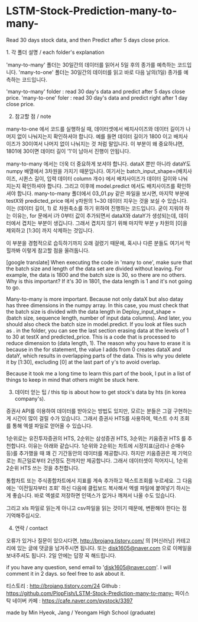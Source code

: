 # LSTM-Stock-Prediction-many-to-many-
Read 30 days stock data, and then Predict after 5 days close price.




﻿1. 각 폴더 설명 / each folder's explanation

'many-to-many' 폴더는 30일간의 데이터를 읽어서 5일 후의 종가를 예측하는 코드입니다.
'many-to-one' 폴더는 30일간의 데이터를 읽고 바로 다음 날의(1일) 종가를 예측하는 코드입니다.

'many-to-many' folder : read 30 day's data and predict after 5 days close price.
'many-to-one' foler : read 30 day's data and predict right after 1 day close price.





2. 참고할 점 / note

many-to-one 에서 코드를 실행하실 때, 데이터셋에서 배치사이즈와 데이터 길이가 나머지 없이 나눠지는지 확인하셔야 합니다.
예를 들면 데이터 길이가 1800 이고 배치사이즈가 30이여서 나머지 없이 나눠지는 것 처럼 말입니다.
이 부분이 왜 중요하냐면, 1801에 30이면 데이터 길이 '1'이 남아서 진행이 안됩니다.

many-to-many 에서는 더욱 더 중요하게 보셔야 합니다. dataX 뿐만 아니라 dataY도 numpy 배열에서 3차원을 가지기 때문입니다.
여기서는 batch_input_shape=(배치사이즈, 시퀸스 길이, 입력 데이터 column 개수) 에서 배치사이즈가 데이터 길이와 나눠지는지 확인하셔야 합니다.
그리고 이후에 model.predict 에서도 배치사이즈를 확인하셔야 합니다.
many-to-many 폴더에서 03_01.py 같은 파일을 보시면, 마지막 부분에 testX와 predicted_price 에서 y차원의 1~30 데이터 지우는 것을 보실 수 있습니다.
이는 (데이터 길이, 1) 로 차원축소를 하기 위하여 진행하는 코드입니다.
굳이 지워야 하는 이유는, for 문에서 i가 0부터 값이 추가되면서 dataX와 dataY가 생성되는데, 데이터에서 겹치는 부분이 생깁니다.
그래서 겹치지 않기 위해 마지막 부분 y 차원의 [0]을 제외하고 [1:30] 까지 삭제하는 것입니다.

이 부분을 경험적으로 습득하기까지 오래 걸렸기 때문에, 혹시나 다른 분들도 여기서 막힐까봐 이렇게 참고할 점을 올려둡니다.


[google translate]
When executing the code in 'many to one', make sure that the batch size and length of the data set are divided without leaving.
For example, the data is 1800 and the batch size is 30, so there are no others.
Why is this important? If it's 30 in 1801, the data length is 1 and it's not going to go.

Many-to-many is more important. Because not only dataX but also datay has three dimensions in the numpy array.
In this case, you must check that the batch size is divided with the data length in Deploy_input_shape = (batch size, sequence length, number of input data columns).
And later, you should also check the batch size in model.predict.
If you look at files such as . in the folder, you can see the last section erasing data at the levels of 1 to 30 at testX and predicted_price.
This is a code that is processed to reduce dimension to (data length, 1).
The reason why you have to erase it is because in the for statement, the value I adds from 0 creates dataX and dataY, which results in overlapping parts of the data.
This is why you delete it by [1:30], excluding [0] at the last part of y's to avoid overlap.

Because it took me a long time to learn this part of the book, I put in a list of things to keep in mind that others might be stuck here.




3. 데이터 얻는 팁 / this tip is about how to get stock's data by hts (in korea company's).

증권사 API를 이용하여 데이터를 받아오는 방법도 있지만, 모르는 분들은 그걸 구현하는게 시간이 많이 걸릴 수가 있습니다.
그래서 증권사 HTS를 사용하여, 텍스트 수치 조회를 통해 엑셀 파일로 얻어올 수 있습니다.

1순위로는 유진투자증권의 HTS, 2순위는 삼성증권 HTS, 3순위는 키움증권 HTS 를 추천합니다.
이유는 아래와 같습니다. 1순위와 2순위는 차트에 시장지표(금리나 순매수 등)를 추가했을 때 꽤 긴 기간동안의 데이터를 제공합니다.
하지만 키움증권은 제 기억으로는 최근일로부터 2년정도 전까지만 제공합니다. 그래서 데이터셋이 적어지니, 1순위 2순위 HTS 쓰는 것을 추천합니다.

통합차트 또는 주식종합차트에서 지표를 계속 추가하고 텍스트조회를 누르세요.
그 다음에는 '이전일자부터 조회' 하신 다음에 클립보드 복사해서 엑셀 파일에 붙여넣기 하시는게 좋습니다.
바로 엑셀로 저장하면 인덱스가 없거나 깨져서 나올 수도 있습니다.

그리고 xls 파일로 읽는게 아니고 csv파일을 읽는 것이기 때문에, 변환해야 한다는 점 기억해주십시오.




4. 연락 / contact

오류가 있거나 질문이 있으시다면, http://brojang.tistory.com/ 의 [머신러닝] 카테고리에 있는 글에 댓글을 남겨주시면 됩니다.
또는 disk1605@naver.com 으로 이메일을 보내주셔도 됩니다. 2일 안에는 답장 꼭 해드립니다.
 
⁭if you have any question, send email to 'disk1605@naver.com'.
I will comment it in 2 days. so feel free to ask about it.



티스토리 : http://brojang.tistory.com/24
Github : https://github.com/PlopFish/LSTM-Stock-Prediction-many-to-many-
파이스탁 네이버 카페 : https://cafe.naver.com/pystock/3397

made by Min Hyeok, Jang / Yeongam High School (graduate)
